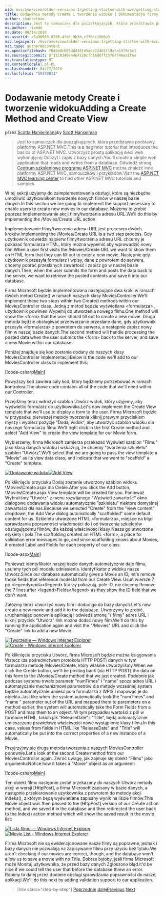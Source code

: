 ```yaml
---
uid: mvc/overview/older-versions-1/getting-started-with-mvc/getting-started-with-mvc-part6
title: Dodawanie metody Create i tworzenie widoku | Dokumentacja firmy Microsoft
author: shanselman
description: Jest to samouczek dla początkujących, która przedstawia podstawy platformy ASP.NET MVC. Utwórz prostą aplikację sieci web wykonującej Odczyt i zapis z bazy danych.
ms.author: riande
ms.date: 08/14/2010
ms.assetid: a3a90963-0286-4fa0-9b3d-c230cc18b0a3
msc.legacyurl: /mvc/overview/older-versions-1/getting-started-with-mvc/getting-started-with-mvc-part6
msc.type: authoredcontent
ms.openlocfilehash: f648e0cb53dd410105adc22401f19a5a15f9e8c1
ms.sourcegitcommit: 0f1119340e4464720cfd16d0ff15764746ea1fea
ms.translationtype: MT
ms.contentlocale: pl-PL
ms.lasthandoff: 04/17/2019
ms.locfileid: "59380811"
---
```

# <a name="adding-a-create-method-and-create-view"></a><span data-ttu-id="331d5-104">Dodawanie metody Create i tworzenie widoku</span><span class="sxs-lookup"><span data-stu-id="331d5-104">Adding a Create Method and Create View</span></span>

<span data-ttu-id="331d5-105">przez [Scotta Hanselmana](https://github.com/shanselman)</span><span class="sxs-lookup"><span data-stu-id="331d5-105">by [Scott Hanselman](https://github.com/shanselman)</span></span>

> <span data-ttu-id="331d5-106">Jest to samouczek dla początkujących, która przedstawia podstawy platformy ASP.NET MVC.</span><span class="sxs-lookup"><span data-stu-id="331d5-106">This is a beginner tutorial that introduces the basics of ASP.NET MVC.</span></span> <span data-ttu-id="331d5-107">Utworzysz prostą aplikację sieci web wykonującej Odczyt i zapis z bazy danych.</span><span class="sxs-lookup"><span data-stu-id="331d5-107">You'll create a simple web application that reads and writes from a database.</span></span> <span data-ttu-id="331d5-108">Odwiedź stronę [Centrum szkoleniowe programu ASP.NET MVC](../../../index.md) można znaleźć inne platformy ASP.NET MVC, samouczków i przykładów.</span><span class="sxs-lookup"><span data-stu-id="331d5-108">Visit the [ASP.NET MVC learning center](../../../index.md) to find other ASP.NET MVC tutorials and samples.</span></span>


<span data-ttu-id="331d5-109">W tej sekcji użyjemy do zaimplementowania obsługi, które są niezbędne umożliwić użytkownikom tworzenie nowych filmów w naszej bazie danych.</span><span class="sxs-lookup"><span data-stu-id="331d5-109">In this section we are going to implement the support necessary to enable users to create new movies in our database.</span></span> <span data-ttu-id="331d5-110">Możemy to zrobić poprzez Implementowanie akcji filmy/tworzenia adresu URL.</span><span class="sxs-lookup"><span data-stu-id="331d5-110">We'll do this by implementing the /Movies/Create URL action.</span></span>

<span data-ttu-id="331d5-111">Implementowanie filmy/tworzenia adresu URL jest procesem dwóch kroków.</span><span class="sxs-lookup"><span data-stu-id="331d5-111">Implementing the /Movies/Create URL is a two step process.</span></span> <span data-ttu-id="331d5-112">Gdy użytkownik odwiedzi najpierw filmy/tworzenia adresu URL chcemy je pokazać formularza HTML, który można wypełnić aby wprowadzić nowy film.</span><span class="sxs-lookup"><span data-stu-id="331d5-112">When a user first visits the /Movies/Create URL we want to show them an HTML form that they can fill out to enter a new movie.</span></span> <span data-ttu-id="331d5-113">Następnie gdy użytkownik przesyła formularz i wpisy, dane z powrotem do serwera, chcemy pobrać przesłanych zawartość i zapisz go w naszej bazie danych.</span><span class="sxs-lookup"><span data-stu-id="331d5-113">Then, when the user submits the form and posts the data back to the server, we want to retrieve the posted contents and save it into our database.</span></span>

<span data-ttu-id="331d5-114">Firma Microsoft będzie implementowana następujące dwa kroki w ramach dwóch metod Create() w ramach naszych klasy MoviesController.</span><span class="sxs-lookup"><span data-stu-id="331d5-114">We'll implement these two steps within two Create() methods within our MoviesController class.</span></span> <span data-ttu-id="331d5-115">Jedną z metod będzie wyświetlana &lt;formularza&gt; , użytkownik powinien Wypełnij do utworzenia nowego filmu.</span><span class="sxs-lookup"><span data-stu-id="331d5-115">One method will show the &lt;form&gt; that the user should fill out to create a new movie.</span></span> <span data-ttu-id="331d5-116">Druga metoda będzie obsługiwać przetwarzanie przesłane dane, gdy użytkownik przesyła &lt;formularza&gt; z powrotem do serwera, a następnie zapisz nowy film w naszej bazie danych.</span><span class="sxs-lookup"><span data-stu-id="331d5-116">The second method will handle processing the posted data when the user submits the &lt;form&gt; back to the server, and save a new Movie within our database.</span></span>

<span data-ttu-id="331d5-117">Poniżej znajduje się kod zostanie dodany do naszych klasy MoviesController implementacji:</span><span class="sxs-lookup"><span data-stu-id="331d5-117">Below is the code we'll add to our MoviesController class to implement this:</span></span>

[!code-csharp[Main](getting-started-with-mvc-part6/samples/sample1.cs)]

<span data-ttu-id="331d5-118">Powyższy kod zawiera cały kod, który będziemy potrzebować w ramach kontrolera.</span><span class="sxs-lookup"><span data-stu-id="331d5-118">The above code contains all of the code that we'll need within our Controller.</span></span>

<span data-ttu-id="331d5-119">Przejdźmy teraz wdrożyć szablon Utwórz widok, który użyjemy, aby wyświetlić formularz do użytkownika.</span><span class="sxs-lookup"><span data-stu-id="331d5-119">Let's now implement the Create View template that we'll use to display a form to the user.</span></span> <span data-ttu-id="331d5-120">Firma Microsoft będzie w przypadku pierwszej metody tworzenia kliknij prawym przyciskiem myszy i wybierz pozycję "Dodaj widok", aby utworzyć szablon widoku dla naszego formularza filmu.</span><span class="sxs-lookup"><span data-stu-id="331d5-120">We'll right click in the first Create method and select "Add View" to create the view template for our Movie form.</span></span>

<span data-ttu-id="331d5-121">Wybierzemy, firma Microsoft zamierza przekazać Wyświetl szablon "Filmu" jako klasą danych widoku i wskazują, że chcemy "tworzenia szkieletu" szablon "Utwórz".</span><span class="sxs-lookup"><span data-stu-id="331d5-121">We'll select that we are going to pass the view template a "Movie" as its view data class, and indicate that we want to "scaffold" a "Create" template.</span></span>

<span data-ttu-id="331d5-122">[![Dodawanie widoku](getting-started-with-mvc-part6/_static/image2.png)](getting-started-with-mvc-part6/_static/image1.png)</span><span class="sxs-lookup"><span data-stu-id="331d5-122">[![Add View](getting-started-with-mvc-part6/_static/image2.png)](getting-started-with-mvc-part6/_static/image1.png)</span></span>

<span data-ttu-id="331d5-123">Po kliknięciu przycisku Dodaj zostanie utworzony szablon widoku \Movies\Create.aspx dla Ciebie.</span><span class="sxs-lookup"><span data-stu-id="331d5-123">After you click the Add button, \Movies\Create.aspx View template will be created for you.</span></span> <span data-ttu-id="331d5-124">Ponieważ Wybraliśmy "Utwórz" z menu rozwijanego "Wyświetl zawartość" okno dialogowe dodawania widoku automatycznie "szkieletu" niektóre domyślnej zawartości dla nas.</span><span class="sxs-lookup"><span data-stu-id="331d5-124">Because we selected "Create" from the "view content" dropdown, the Add View dialog automatically "scaffolded" some default content for us.</span></span> <span data-ttu-id="331d5-125">Szkieletu utworzone HTML &lt;formularza&gt;, miejsce na błąd sprawdzania poprawności wiadomości do i od tworzenia szkieletów obsługującemu filmów, dla każdej właściwości klasy Nasze go utworzone etykiety i pola.</span><span class="sxs-lookup"><span data-stu-id="331d5-125">The scaffolding created an HTML &lt;form&gt;, a place for validation error messages to go, and since scaffolding knows about Movies, it created Label and Fields for each property of our class.</span></span>

[!code-aspx[Main](getting-started-with-mvc-part6/samples/sample2.aspx)]

<span data-ttu-id="331d5-126">Ponieważ identyfikator naszej bazie danych automatycznie daje filmu, usuńmy tych pól modelu odniesienia. Identyfikator z widoku nasze Utwórz.</span><span class="sxs-lookup"><span data-stu-id="331d5-126">Since our database automatically gives a Movie an ID, let's remove those fields that reference model.Id from our Create View.</span></span> <span data-ttu-id="331d5-127">Usuń wiersze 7 po &lt;legendy&gt;pola&lt;/legend&gt; którzy pokazują, pole ID, nie chcemy.</span><span class="sxs-lookup"><span data-stu-id="331d5-127">Remove the 7 lines after &lt;legend&gt;Fields&lt;/legend&gt; as they show the ID field that we don't want.</span></span>

<span data-ttu-id="331d5-128">Załóżmy teraz utworzyć nowy film i dodać go do bazy danych.</span><span class="sxs-lookup"><span data-stu-id="331d5-128">Let's now create a new movie and add it to the database.</span></span> <span data-ttu-id="331d5-129">Utworzymy to zrobić, uruchamiając ponownie aplikację i odwiedź stronę "/ filmy" adres URL i kliknij przycisk "Utwórz" link można dodać nowy film.</span><span class="sxs-lookup"><span data-stu-id="331d5-129">We'll do this by running the application again and visit the "/Movies" URL and click the "Create" link to add a new Movie.</span></span>

<span data-ttu-id="331d5-130">[![Tworzenie — Windows Internet Explorer](getting-started-with-mvc-part6/_static/image4.png)](getting-started-with-mvc-part6/_static/image3.png)</span><span class="sxs-lookup"><span data-stu-id="331d5-130">[![Create - Windows Internet Explorer](getting-started-with-mvc-part6/_static/image4.png)](getting-started-with-mvc-part6/_static/image3.png)</span></span>

<span data-ttu-id="331d5-131">Po kliknięciu przycisku Utwórz, firma Microsoft będzie można księgowania Wstecz (za pośrednictwem protokołu HTTP POST) danych w tym formularzu metodę /Movies/Create, który właśnie utworzyliśmy.</span><span class="sxs-lookup"><span data-stu-id="331d5-131">When we click the Create button, we'll be posting back (via HTTP POST) the data on this form to the /Movies/Create method that we just created.</span></span> <span data-ttu-id="331d5-132">Podobnie jak podczas systemu trwało parametr "numTimes" i "name" spoza adres URL i automatycznie mechanizmowi parametrów dla metody wcześniej system będzie automatycznie umieść pola formularza z WPIS i mapować je do obiektu.</span><span class="sxs-lookup"><span data-stu-id="331d5-132">Just like when the system automatically took the "numTimes" and "name " parameter out of the URL and mapped them to parameters on a method earlier, the system will automatically take the Form Fields from a POST and map them to an object.</span></span> <span data-ttu-id="331d5-133">W tym przypadku wartości z pól w formacie HTML, takich jak "ReleaseDate" i "Title", będą automatycznie umieszczone prawidłowe właściwości nowe wystąpienie klasy filmu.</span><span class="sxs-lookup"><span data-stu-id="331d5-133">In this case, values from fields in HTML like "ReleaseDate" and "Title" will automatically be put into the correct properties of a new instance of a Movie.</span></span>

<span data-ttu-id="331d5-134">Przyjrzyjmy się druga metoda tworzenia z naszych MoviesController ponownie.</span><span class="sxs-lookup"><span data-stu-id="331d5-134">Let's look at the second Create method from our MoviesController again.</span></span> <span data-ttu-id="331d5-135">Zwróć uwagę, jak zajmuje się obiekt "Filmu" jako argumentu:</span><span class="sxs-lookup"><span data-stu-id="331d5-135">Notice how it takes a "Movie" object as an argument:</span></span>

[!code-csharp[Main](getting-started-with-mvc-part6/samples/sample3.cs)]

<span data-ttu-id="331d5-136">Ten obiekt filmu następnie został przekazany do naszych Utwórz metody akcji w wersji [HttpPost], a firma Microsoft zapisany w bazie danych, a następnie przekierowanie użytkownika z powrotem do metody akcji indeks(), z którym będą wyświetlane zapisany wynik na liście filmów:</span><span class="sxs-lookup"><span data-stu-id="331d5-136">This Movie object was then passed to the [HttpPost] version of our Create action method, and we saved it in the database and then redirected the user back to the Index() action method which will show the saved result in the movie list:</span></span>

<span data-ttu-id="331d5-137">[![Lista filmu — Windows Internet Explorer](getting-started-with-mvc-part6/_static/image6.png)](getting-started-with-mvc-part6/_static/image5.png)</span><span class="sxs-lookup"><span data-stu-id="331d5-137">[![Movie List - Windows Internet Explorer](getting-started-with-mvc-part6/_static/image6.png)](getting-started-with-mvc-part6/_static/image5.png)</span></span>

<span data-ttu-id="331d5-138">Firma Microsoft nie są ewidencjonowane nasze filmy są poprawne, jednak i bazy danych nie pozwalają na zapisywanie filmu przy użyciu bez tytułu.</span><span class="sxs-lookup"><span data-stu-id="331d5-138">We aren't checking if our movies are correct, though, and the database won't allow us to save a movie with no Title.</span></span> <span data-ttu-id="331d5-139">Dobrze byłoby, jeśli firma Microsoft może Monituj użytkownika, że przed bazy danych Zgłoszono błąd.</span><span class="sxs-lookup"><span data-stu-id="331d5-139">It'd be nice if we could tell the user that before the database threw an error.</span></span> <span data-ttu-id="331d5-140">Robimy to dalej przez dodanie obsługi sprawdzania poprawności do naszej aplikacji.</span><span class="sxs-lookup"><span data-stu-id="331d5-140">We'll do this next by adding validation support to our application.</span></span>

> [!div class="step-by-step"]
> <span data-ttu-id="331d5-141">[Poprzednie](getting-started-with-mvc-part5.md)
> [dalej](getting-started-with-mvc-part7.md)</span><span class="sxs-lookup"><span data-stu-id="331d5-141">[Previous](getting-started-with-mvc-part5.md)
[Next](getting-started-with-mvc-part7.md)</span></span>
